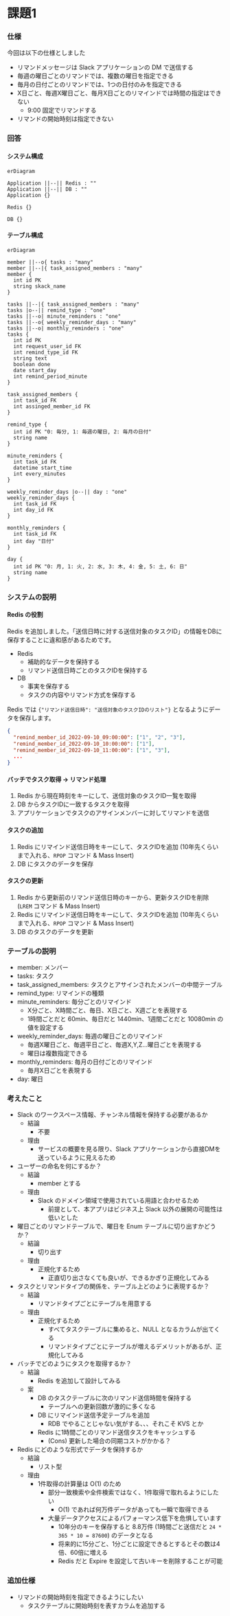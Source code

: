 # 課題1

### 仕様

今回は以下の仕様としました

- リマンドメッセージは Slack アプリケーションの DM で送信する
- 毎週の曜日ごとのリマンドでは、複数の曜日を指定できる
- 毎月の日付ごとのリマンドでは、1つの日付のみを指定できる
- X日ごと、毎週X曜日ごと、毎月X日ごとのリマインドでは時間の指定はできない
  - 9:00 固定でリマンドする
- リマンドの開始時刻は指定できない

### 回答

#### システム構成

```mermaid
erDiagram

Application ||--|| Redis : ""
Application ||--|| DB : ""
Application {}

Redis {}

DB {}

```

#### テーブル構成

```mermaid
erDiagram

member ||--o{ tasks : "many"
member ||--|{ task_assigned_members : "many"
member {
  int id PK
  string skack_name
}

tasks ||--|{ task_assigned_members : "many"
tasks |o--|| remind_type : "one"
tasks ||--o| minute_reminders : "one"
tasks ||--o{ weekly_reminder_days : "many"
tasks ||--o| monthly_reminders : "one"
tasks {
  int id PK
  int request_user_id FK
  int remind_type_id FK
  string text
  boolean done
  date start_day
  int remind_period_minute
}

task_assigned_members {
  int task_id FK
  int assinged_member_id FK 
}

remind_type {
  int id PK "0: 毎分, 1: 毎週の曜日, 2: 毎月の日付"
  string name
}

minute_reminders {
  int task_id FK
  datetime start_time
  int every_minutes
}

weekly_reminder_days |o--|| day : "one"
weekly_reminder_days {
  int task_id FK
  int day_id FK
}

monthly_reminders {
  int task_id FK
  int day "日付"
}

day {
  int id PK "0: 月, 1: 火, 2: 水, 3: 木, 4: 金, 5: 土, 6: 日"
  string name
}
```

### システムの説明

#### Redis の役割

Redis を追加しました。「送信日時に対する送信対象のタスクID」の情報をDBに保存することに違和感があるためです。

- Redis
  - 補助的なデータを保持する
  - リマンド送信日時ごとのタスクIDを保持する
- DB
  - 事実を保存する
  - タスクの内容やリマンド方式を保存する

Redis では `{"リマンド送信日時": "送信対象のタスクIDのリスト"}` となるようにデータを保存します。

```json
{
  "remind_member_id_2022-09-10_09:00:00": ["1", "2", "3"],
  "remind_member_id_2022-09-10_10:00:00": ["1"],
  "remind_member_id_2022-09-10_11:00:00": ["1", "3"],
  ...
}
```

#### バッチでタスク取得 → リマンド処理

1. Redis から現在時刻をキーにして、送信対象のタスクID一覧を取得
2. DB からタスクIDに一致するタスクを取得
3. アプリケーションでタスクのアサインメンバーに対してリマンドを送信

#### タスクの追加

1. Redis にリマインド送信日時をキーにして、タスクIDを追加 (10年先くらいまで入れる、`RPOP` コマンド & Mass Insert)
2. DB にタスクのデータを保存

#### タスクの更新

1. Redis から更新前のリマンド送信日時のキーから、更新タスクIDを削除 (`LREM` コマンド & Mass Insert)
2. Redis にリマインド送信日時をキーにして、タスクIDを追加 (10年先くらいまで入れる、`RPOP` コマンド & Mass Insert)
3. DB のタスクのデータを更新

### テーブルの説明

- member: メンバー
- tasks: タスク
- task_assigned_members: タスクとアサインされたメンバーの中間テーブル
- remind_type: リマインドの種類
- minute_reminders: 毎分ごとのリマインド
  - X分ごと、X時間ごと、毎日、X日ごと、X週ごとを表現する
  - 1時間ごとだと 60min、毎日だと 1440min、1週間ごとだと 10080min の値を設定する
- weekly_reminder_days: 毎週の曜日ごとのリマインド
  - 毎週X曜日ごと、毎週平日ごと、毎週X,Y,Z...曜日ごとを表現する
  - 曜日は複数指定できる
- monthly_reminders: 毎月の日付ごとのリマインド
  - 毎月X日ごとを表現する
- day: 曜日

### 考えたこと

- Slack のワークスペース情報、チャンネル情報を保持する必要があるか
  - 結論
    - 不要
  - 理由
    - サービスの概要を見る限り、Slack アプリケーションから直接DMを送っているように見えるため
- ユーザーの命名を何にするか？
  - 結論
    - member とする
  - 理由
    - Slack のドメイン領域で使用されている用語と合わせるため
      - 前提として、本アプリはビジネス上 Slack 以外の展開の可能性は低いとした
- 曜日ごとのリマンドテーブルで、曜日を Enum テーブルに切り出すかどうか？
  - 結論
    - 切り出す
  - 理由
    - 正規化するため
      - 正直切り出さなくても良いが、できるかぎり正規化してみる
- タスクとリマンドタイプの関係を、テーブル上どのように表現するか？
  - 結論
    - リマンドタイプごとにテーブルを用意する
  - 理由
    - 正規化するため
      - すべてタスクテーブルに集めると、NULL となるカラムが出てくる
      - リマンドタイプごとにテーブルが増えるデメリットがあるが、正規化してみる
- バッチでどのようにタスクを取得するか？
  - 結論
    - Redis を追加して設計してみる
  - 案
    - DB のタスクテーブルに次のリマンド送信時間を保持する
      - テーブルへの更新回数が激的に多くなる
    - DB にリマインド送信予定テーブルを追加
      - RDB でやることじゃない気がする、、、それこそ KVS とか
    - Redis に1時間ごとのリマンド送信タスクをキャッシュする
      - (Cons) 更新した場合の同期コストがかかる？
- Redis にどのような形式でデータを保持するか
  - 結論
    - リスト型
  - 理由
    - 1件取得の計算量は O(1) のため
      - 部分一致検索や全件検索ではなく、1件取得で取れるようにしたい
        - O(1) であれば何万件データがあっても一瞬で取得できる
      - 大量データアクセスによるパフォーマンス低下を危惧しています
        - 10年分のキーを保存すると 8.8万件 (1時間ごと送信だと `24 * 365 * 10 = 87600`) のデータとなる
        - 将来的に15分ごと、1分ごとに設定できるとするとその数は4倍、60倍に増える
        - Redis だと Expire を設定して古いキーを削除することが可能

### 追加仕様

- リマンドの開始時刻を指定できるようにしたい
  - タスクテーブルに開始時刻を表すカラムを追加する

